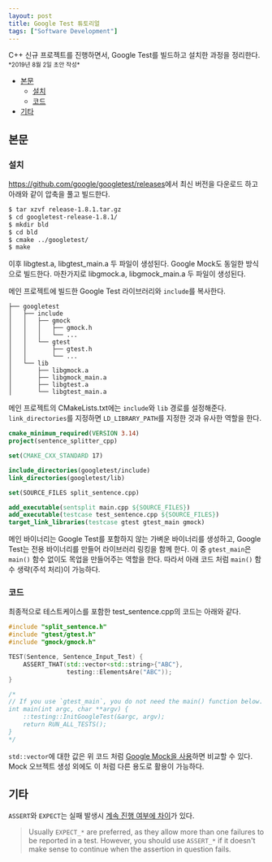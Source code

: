 ```yaml
---
layout: post
title: Google Test 튜토리얼
tags: ["Software Development"]
---
```


<div class="message">
C++ 신규 프로젝트를 진행하면서, Google Test를 빌드하고 설치한 과정을 정리한다.
</div>

<small>
*2019년 8월 2일 초안 작성*  
</small>

<!-- TOC -->

- [본문](#본문)
    - [설치](#설치)
    - [코드](#코드)
- [기타](#기타)

<!-- /TOC -->

## 본문
### 설치
<https://github.com/google/googletest/releases>에서 최신 버전을 다운로드 하고 아래와 같이 압축을 풀고 빌드한다.

```bash
$ tar xzvf release-1.8.1.tar.gz
$ cd googletest-release-1.8.1/
$ mkdir bld
$ cd bld
$ cmake ../googletest/
$ make
```

이후 libgtest.a, libgtest_main.a 두 파일이 생성된다. Google Mock도 동일한 방식으로 빌드한다. 마찬가지로 libgmock.a, libgmock_main.a 두 파일이 생성된다. 

메인 프로젝트에 빌드한 Google Test 라이브러리와 `include`를 복사한다.

```
├── googletest
│   ├── include
│   │   ├── gmock
│   │   │   ├── gmock.h
│   │   │   └── ...
│   │   └── gtest
│   │       ├── gtest.h
│   │       └── ...
│   └── lib
│       ├── libgmock.a
│       ├── libgmock_main.a
│       ├── libgtest.a
│       └── libgtest_main.a
```

메인 프로젝트의 CMakeLists.txt에는 `include`와 `lib` 경로를 설정해준다. `link_directories`를 지정하면 `LD_LIBRARY_PATH`를 지정한 것과 유사한 역할을 한다.

```cmake
cmake_minimum_required(VERSION 3.14)
project(sentence_splitter_cpp)

set(CMAKE_CXX_STANDARD 17)

include_directories(googletest/include)
link_directories(googletest/lib)

set(SOURCE_FILES split_sentence.cpp)

add_executable(sentsplit main.cpp ${SOURCE_FILES})
add_executable(testcase test_sentence.cpp ${SOURCE_FILES})
target_link_libraries(testcase gtest gtest_main gmock)
```

메인 바이너리는 Google Test를 포함하지 않는 가벼운 바이너리를 생성하고, Google Test는 전용 바이너리를 만들어 라이브러리 링킹을 함께 한다. 이 중 `gtest_main`은 `main()` 함수 없이도 목업을 만들어주는 역할을 한다. 따라서 아래 코드 처럼 `main()` 함수 생략(주석 처리)이 가능하다.

### 코드
최종적으로 테스트케이스를 포함한 test_sentence.cpp의 코드는 아래와 같다.
```c++
#include "split_sentence.h"
#include "gtest/gtest.h"
#include "gmock/gmock.h"

TEST(Sentence, Sentence_Input_Test) {
    ASSERT_THAT(std::vector<std::string>{"ABC"},
                testing::ElementsAre("ABC"));
}

/*
// If you use `gtest_main`, you do not need the main() function below.
int main(int argc, char **argv) {
    ::testing::InitGoogleTest(&argc, argv);
    return RUN_ALL_TESTS();
}
*/
```

`std::vector`에 대한 값은 위 코드 처럼 [Google Mock을 사용](https://stackoverflow.com/a/2797990)하면 비교할 수 있다. Mock 오브젝트 생성 외에도 이 처럼 다른 용도로 활용이 가능하다.

## 기타
`ASSERT`와 `EXPECT`는 실패 발생시 [계속 진행 여부에 차이](https://stackoverflow.com/a/2565309)가 있다.
> Usually `EXPECT_*` are preferred, as they allow more than one failures to be reported in a test. However, you should use `ASSERT_*` if it doesn't make sense to continue when the assertion in question fails.